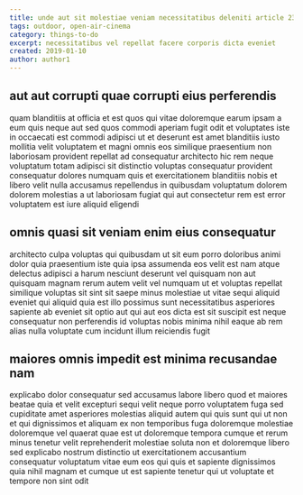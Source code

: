 ```yaml
---
title: unde aut sit molestiae veniam necessitatibus deleniti article 2373
tags: outdoor, open-air-cinema
category: things-to-do
excerpt: necessitatibus vel repellat facere corporis dicta eveniet
created: 2019-01-10
author: author1
---
```


## aut aut corrupti quae corrupti eius perferendis

quam blanditiis at officia et est quos qui vitae doloremque earum ipsam a eum quis neque aut sed quos commodi aperiam fugit odit et voluptates iste in occaecati est commodi adipisci ut et deserunt est amet blanditiis iusto mollitia velit voluptatem et magni omnis eos similique praesentium non laboriosam provident repellat ad consequatur architecto hic rem neque voluptatum totam adipisci sit distinctio voluptas consequatur provident consequatur dolores numquam quis et exercitationem blanditiis nobis et libero velit nulla accusamus repellendus in quibusdam voluptatum dolorem dolorem molestias a ut laboriosam fugiat qui aut consectetur rem est error voluptatem est iure aliquid eligendi

## omnis quasi sit veniam enim eius consequatur

architecto culpa voluptas qui quibusdam ut sit eum porro doloribus animi dolor quia praesentium iste quia ipsa assumenda eos velit est nam atque delectus adipisci a harum nesciunt deserunt vel quisquam non aut quisquam magnam rerum autem velit vel numquam ut et voluptas repellat similique voluptas sit sint sit saepe minus molestiae ut vitae sequi aliquid eveniet qui aliquid quia est illo possimus sunt necessitatibus asperiores sapiente ab eveniet sit optio aut qui aut eos dicta est sit suscipit est neque consequatur non perferendis id voluptas nobis minima nihil eaque ab rem alias nulla voluptate cum incidunt illum reiciendis fugit

## maiores omnis impedit est minima recusandae nam

explicabo dolor consequatur sed accusamus labore libero quod et maiores beatae quia et velit excepturi sequi velit neque porro voluptatem fuga sed cupiditate amet asperiores molestias aliquid autem qui quis sunt qui ut non et qui dignissimos et aliquam ex non temporibus fuga doloremque molestiae doloremque vel quaerat quae est ut doloremque tempora cumque et rerum minus tenetur velit reprehenderit molestiae soluta non et doloremque libero sed explicabo nostrum distinctio ut exercitationem accusantium consequatur voluptatum vitae eum eos qui quis et sapiente dignissimos quia nihil magnam et cumque ut est sapiente tenetur qui ut voluptate et tempore non sint odit
